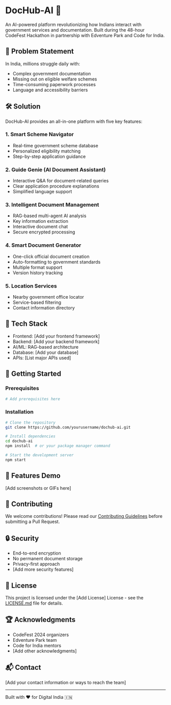 # DocHub-AI 🚀

An AI-powered platform revolutionizing how Indians interact with government services and documentation. Built during the 48-hour CodeFest Hackathon in partnership with Edventure Park and Code for India.

## 🎯 Problem Statement
In India, millions struggle daily with:
- Complex government documentation
- Missing out on eligible welfare schemes
- Time-consuming paperwork processes
- Language and accessibility barriers

## 🛠️ Solution
DocHub-AI provides an all-in-one platform with five key features:

### 1. Smart Scheme Navigator
- Real-time government scheme database
- Personalized eligibility matching
- Step-by-step application guidance

### 2. Guide Genie (AI Document Assistant)
- Interactive Q&A for document-related queries
- Clear application procedure explanations
- Simplified language support

### 3. Intelligent Document Management
- RAG-based multi-agent AI analysis
- Key information extraction
- Interactive document chat
- Secure encrypted processing

### 4. Smart Document Generator
- One-click official document creation
- Auto-formatting to government standards
- Multiple format support
- Version history tracking

### 5. Location Services
- Nearby government office locator
- Service-based filtering
- Contact information directory

## 🔧 Tech Stack
- Frontend: [Add your frontend framework]
- Backend: [Add your backend framework]
- AI/ML: RAG-based architecture
- Database: [Add your database]
- APIs: [List major APIs used]

## 🚀 Getting Started

### Prerequisites
```bash
# Add prerequisites here
```

### Installation
```bash
# Clone the repository
git clone https://github.com/yourusername/dochub-ai.git

# Install dependencies
cd dochub-ai
npm install  # or your package manager command

# Start the development server
npm start
```

## 📱 Features Demo
[Add screenshots or GIFs here]

## 🤝 Contributing
We welcome contributions! Please read our [Contributing Guidelines](CONTRIBUTING.md) before submitting a Pull Request.

## 🔒 Security
- End-to-end encryption
- No permanent document storage
- Privacy-first approach
- [Add more security features]

## 📄 License
This project is licensed under the [Add License] License - see the [LICENSE.md](LICENSE.md) file for details.

## 🏆 Acknowledgments
- CodeFest 2024 organizers
- Edventure Park team
- Code for India mentors
- [Add other acknowledgments]

## 📬 Contact
[Add your contact information or ways to reach the team]

---
Built with ❤️ for Digital India 🇮🇳
